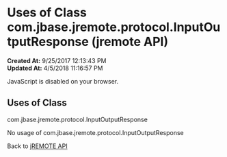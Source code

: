 # Uses of Class com.jbase.jremote.protocol.InputOutputResponse (jremote API)

**Created At:** 9/25/2017 12:13:43 PM  
**Updated At:** 4/5/2018 11:16:57 PM  

<!--<br>    try {<br>        if (location.href.indexOf('is-external=true') == -1) {<br>            parent.document.title="Uses of Class com.jbase.jremote.protocol.InputOutputResponse (jremote   API)";<br>        }<br>    }<br>    catch(err) {<br>    }<br>//-->
JavaScript is disabled on your browser.



<!--<br>  allClassesLink = document.getElementById("allclasses\_navbar\_top");<br>  if(window==top) {<br>    allClassesLink.style.display = "block";<br>  }<br>  else {<br>    allClassesLink.style.display = "none";<br>  }<br>  //-->

## Uses of Class
com.jbase.jremote.protocol.InputOutputResponse

No usage of com.jbase.jremote.protocol.InputOutputResponse

Back to [jREMOTE API](com_jbase_jremote_package-summary)
